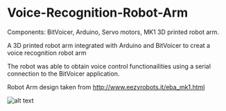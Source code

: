 # Voice-Recognition-Robot-Arm

Components: BitVoicer, Arduino, Servo motors, MK1 3D printed robot arm. 


A 3D printed robot arm integrated with Arduino and BitVoicer to creat a voice recognition robot arm

The robot was able to obtain voice control functionailities using a serial connection to the BitVoicer application.

Robot Arm design taken from http://www.eezyrobots.it/eba_mk1.html


![alt text](https://github.com/Drom0s137/voice_controlled_robot_arm/blob/master/robot_arm.jpg?raw=true)